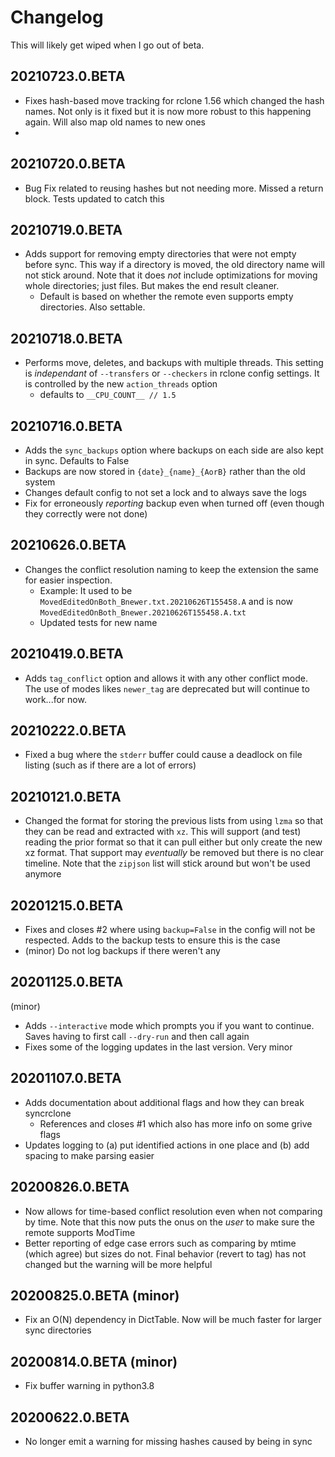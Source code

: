 # Changelog

This will likely get wiped when I go out of beta. 

## 20210723.0.BETA

- Fixes hash-based move tracking for rclone 1.56 which changed the hash names. Not only is it fixed but it is now more robust to this happening again. Will also map old names to new ones
- 

## 20210720.0.BETA

- Bug Fix related to reusing hashes but not needing more. Missed a return block. Tests updated to catch this


## 20210719.0.BETA

- Adds support for removing empty directories that were not empty before sync. This way if a directory is moved, the old directory name will not stick around. Note that it does *not* include optimizations for moving whole directories; just files. But makes the end result cleaner.
    - Default is based on whether the remote even supports empty directories. Also settable.

## 20210718.0.BETA

- Performs move, deletes, and backups with multiple threads. This setting is *independant* of `--transfers` or `--checkers` in rclone config settings. It is controlled by the new `action_threads` option 
    - defaults to `__CPU_COUNT__ // 1.5`

## 20210716.0.BETA

- Adds the `sync_backups` option where backups on each side are also kept in sync. Defaults to False
- Backups are now stored in `{date}_{name}_{AorB}` rather than the old system
- Changes default config to not set a lock and to always save the logs
- Fix for erroneously *reporting* backup even when turned off (even though they correctly were not done)

## 20210626.0.BETA

- Changes the conflict resolution naming to keep the extension the same for easier inspection. 
    - Example: It used to be `MovedEditedOnBoth_Bnewer.txt.20210626T155458.A` and is now `MovedEditedOnBoth_Bnewer.20210626T155458.A.txt`
    - Updated tests for new name

## 20210419.0.BETA

* Adds `tag_conflict` option and allows it with any other conflict mode. The use of modes likes `newer_tag` are deprecated but will continue to work...for now.

## 20210222.0.BETA

* Fixed a bug where the `stderr` buffer could cause a deadlock on file listing (such as if there are a lot of errors)

## 20210121.0.BETA

* Changed the format for storing the previous lists from using `lzma` so that they can be read and extracted with `xz`. This will support (and test) reading the prior format so that it can pull either but only create the new xz format. That support may *eventually* be removed but there is no clear timeline. Note that the `zipjson` list will stick around but won't be used anymore

## 20201215.0.BETA

* Fixes and closes #2 where using `backup=False` in the config will not be respected. Adds to the backup tests to ensure this is the case
* (minor) Do not log backups if there weren't any

## 20201125.0.BETA

(minor)

* Adds `--interactive` mode which prompts you if you want to continue. Saves having to first call `--dry-run` and then call again
* Fixes some of the logging updates in the last version. Very minor

## 20201107.0.BETA

* Adds documentation about additional flags and how they can break syncrclone
    * References and closes #1 which also has more info on some grive flags
* Updates logging to (a) put identified actions in one place and (b) add spacing to make parsing easier

## 20200826.0.BETA

* Now allows for time-based conflict resolution even when not comparing by time. Note that this now puts the onus on the *user* to make sure the remote supports ModTime
* Better reporting of edge case errors such as comparing by mtime (which agree) but sizes do not. Final behavior (revert to tag) has not changed but the warning will be more helpful

## 20200825.0.BETA (minor) 

* Fix an O(N) dependency in DictTable. Now will be much faster for larger sync directories

## 20200814.0.BETA (minor)

* Fix buffer warning in python3.8

## 20200622.0.BETA

* No longer emit a warning for missing hashes caused by being in sync
